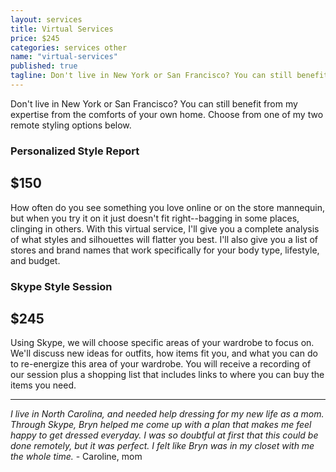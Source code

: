 ```yaml
---
layout: services
title: Virtual Services
price: $245
categories: services other
name: "virtual-services"
published: true
tagline: Don't live in New York or San Francisco? You can still benefit from my expertise from the comforts of your own home.
---
```


Don't live in New York or San Francisco? You can still benefit from my expertise from the comforts of your own home. Choose from one of my two remote styling options below.

### Personalized Style Report
## $150

How often do you see something you love online or on the store mannequin, but when you try it on it just doesn't fit right--bagging in some places, clinging in others. With this virtual service, I'll give you a complete analysis of what styles and silhouettes will flatter you best. I'll also give you a list of stores and brand names that work specifically for your body type, lifestyle, and budget.

### Skype Style Session
## $245

Using Skype, we will choose specific areas of your wardrobe to focus on. We'll discuss new ideas for outfits, how items fit you, and what you can do to re-energize this area of your wardrobe. You will receive a recording of our session plus a shopping list that includes links to where you can buy the items you need.

***

*I live in North Carolina, and needed help dressing for my new life as a mom. Through Skype, Bryn helped me come up with a plan that makes me feel happy to get dressed everyday. I was so doubtful at first that this could be done remotely, but it was perfect. I felt like Bryn was in my closet with me the whole time.* - Caroline, mom